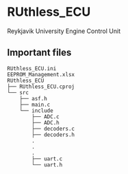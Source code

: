 # RUthless_ECU
Reykjavik University Engine Control Unit

## Important files
```
RUthless_ECU.ini
EEPROM_Management.xlsx
RUthless_ECU
├── RUthless_ECU.cproj
└── src
    ├── asf.h
    ├── main.c
    └── include
        ├── ADC.c
        ├── ADC.h
        ├── decoders.c
        ├── decoders.h
        .
        .
        .
        ├── uart.c
        └── uart.h
```
